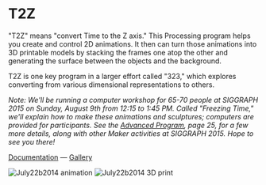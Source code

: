 T2Z
========

"T2Z" means "convert Time to the Z axis." This Processing program helps you create and control 2D animations. It then can turn those animations into 3D printable models by stacking the frames one atop the other and generating the surface between the objects and the background.

T2Z is one key program in a larger effort called "323," which explores converting from various dimensional representations to others.

*Note: We'll be running a computer workshop for 65-70 people at SIGGRAPH 2015 on Sunday, August 9th from 12:15 to 1:45 PM. Called "Freezing Time," we'll explain how to make these animations and sculptures; computers are provided for participants. See the [Advanced Program](http://s2015.siggraph.org/sites/default/files/s15_Final%20Advance%20Program.pdf), page 25, for a few more details, along with other Maker activities at SIGGRAPH 2015. Hope to see you there!*

[Documentation](http://erich.realtimerendering.com/323/docs/ProjectT2Z.html) — [Gallery](http://bit.ly/323spot)

![July22b2014 animation](http://erich.realtimerendering.com/323/media/July22b2014.gif) ![July22b2014 3D print](http://erich.realtimerendering.com/323/media/July22b2014_3D_print.gif)
